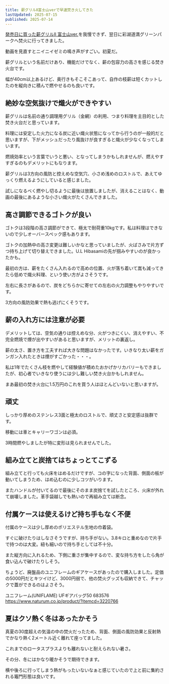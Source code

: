 ```yaml
---
title: 薪グリルⅡ富士山verで早速焚き火してきた
lastUpdated: 2025-07-15
published: 2025-07-14
---
```


[発売日に買った薪グリルⅡ 富士山ver.](/takibi/2025-07-makiguriru2-fujisan-tukatta)を我慢できず、翌日に彩湖道満グリーンパークへ焚火に行ってきました。

動画を見直すとニイニイゼミの鳴き声がすごい。初夏だ。

<YouTube id="1MqWWZ2CdbI" title="" aspect="9:16" />

薪グリルという名前だけあり、機能だけでなく、薪の包容力の高さを感じる焚き火台です。

幅が40cm以上あるけど、奥行きもそこそこあって、自作の枝薪は短くカットしたのを縦向きに積んで燃やせるのも良いです。

## 絶妙な空気抜けで熾火ができやすい

薪グリルは名前の通り調理用グリル（金網）の利用、つまり料理を主目的とした焚き火台だと思っています。

料理には安定した火力になる炭に近い熾火状態になってから行うのが一般的だと思いますが、下がメッシュだったり風抜けが良すぎると熾火が少なくなってしまいます。

燃焼効率という言葉でいうと悪い、となってしまうかもしれませんが、燃えやすすぎるのもデメリットにもなります。

薪グリルは3方向の風防と控えめな空気穴、小さめ浅めのロストルで、あえてゆっくり燃えるようにしていると感じました。

試しになるべく燃やし切るように最後は放置しましたが、消えることはなく、動画の最後にあるような小さい熾火がたくさんできました。

## 高さ調節できるゴトクが良い

ゴトクは3段階の高さ調節ができて、極太で耐荷重10kgです。私は料理はできないので少しオーバースペック感もあります。

ゴトクの加熱中の高さ変更は難しいかなと思っていましたが、火ばさみで片方ずつ持ち上げて切り替えできました。U.L Hibasamiの先が掴みやすいのが良かったかも。

最初の方は、薪をたくさん入れるので高めの位置、火が落ち着いて嵩も減ってきたら低めで熾火料理、という使い方がよさそうです。

左右に長さがあるので、炭をどちらかに寄せての左右の火力調整もやりやすいです。

3方向の風防効果で熱も逃げにくそうです。

## 薪の入れ方には注意が必要

デメリットしては、空気の通りは控えめな分、火がつきにくい、消えやすい、不完全燃焼で煙が出やすいがあると思いますが、メリットの裏返し。

薪の太さ、置き方を工夫すれば大きな問題はなかったです。いきなり太い薪をガンガン入れたときは煙がすごかった・・・。

私は1年でたくさん枝を燃やして経験値が積めたおかげかリカバリーもできましたが、初心者でいきなり使うには少し難しい焚き火台かもしれません。

まあ最初の焚き火台に1.5万円のこれを買う人はほとんどいないと思いますが。

## 頑丈

しっかり厚めのステンレス3面と極太のロストルで、頑丈さと安定感は抜群です。

移動には車とキャリーワゴンは必須。

3時間燃やしましたが特に変形は見られませんでした。

## 組み立てと炭捨てはちょっとてこずる

組み立てと行っても火床をはめるだけですが、コの字になった背面、側面の板が動いてしまうため、はめ込むのに少しコツがいります。

またハンドルが付いてるので最後にそのまま炭捨てを試したところ、火床が外れて崩壊しました。革手袋越しでも熱いので再組み立ては断念。


## 付属ケースは使えるけど持ち手もなく不便

付属のケースは少し厚めのポリエステル生地の巾着袋。

すぐに破けたりはしなさそうですが、持ち手がない。3.8キロと重めなので片手で持つのは大変。紐も細いので持ち手としては不十分。

また縦方向に入れるため、下側に重さが集中するので、変な持ち方をしたら角が食い込んで破けたりしそう。

ちょうど、廃盤品のユニフレームのギアケースがあったので購入しました。定価の5000円だとキツイけど、3000円弱で、他の焚火グッズも収納できて、チャックで蓋ができるのはよさそう。

ユニフレーム(UNIFLAME) UFギアバッグ50 683576  
https://www.naturum.co.jp/product/?itemcd=3220766

## 夏はクソ熱く冬はあったかそう

真夏の30度超えの気温の中の焚火だったため、背面、側面の風防効果と反射熱でかなり熱く2メートル近く離れて座ってました。

これまでのロータスプラスよりも離れないと耐えられない暑さ。

その分、冬にはかなり暖かそうで期待できます。

横や後ろに行ってしまう熱がもったいないなぁと感じていたので上と前に集約される竈門形態は良いです。
